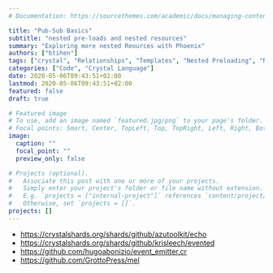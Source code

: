 ```yaml
---
# Documentation: https://sourcethemes.com/academic/docs/managing-content/

title: "Pub-Sub Basics"
subtitle: "nested pre-loads and nested resources"
summary: "Exploring more nested Reources with Phoenix"
authors: ["btihen"]
tags: ["crystal", "Relationships", "Templates", "Nested Preloading", "Nested Resources", "Render Foriegn Views", "User Error Handling"]
categories: ["Code", "Crystal Language"]
date: 2020-05-06T09:43:51+02:00
lastmod: 2020-05-06T09:43:51+02:00
featured: false
draft: true

# Featured image
# To use, add an image named `featured.jpg/png` to your page's folder.
# Focal points: Smart, Center, TopLeft, Top, TopRight, Left, Right, BottomLeft, Bottom, BottomRight.
image:
  caption: ""
  focal_point: ""
  preview_only: false

# Projects (optional).
#   Associate this post with one or more of your projects.
#   Simply enter your project's folder or file name without extension.
#   E.g. `projects = ["internal-project"]` references `content/project/deep-learning/index.md`.
#   Otherwise, set `projects = []`.
projects: []
---
```


- https://crystalshards.org/shards/github/azutoolkit/echo
- https://crystalshards.org/shards/github/krisleech/evented
- https://github.com/hugoabonizio/event_emitter.cr
- https://github.com/GrottoPress/mel
